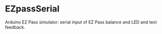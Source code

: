 # EZpassSerial
Arduino EZ Pass simulator: serial input of EZ Pass balance and LED and text feedback.
